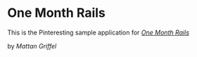 # One Month Rails

This is the Pinteresting sample application for [*One Month Rails*](http://onemonthrails.com)

by *Mattan Griffel*